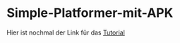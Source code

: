 # Simple-Platformer-mit-APK

Hier ist nochmal der Link für das [Tutorial](https://www.androidauthority.com/create-a-2d-platformer-for-android-in-unity-part-2-694434/)
